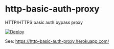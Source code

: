 # http-basic-auth-proxy
HTTP/HTTPS basic auth bypass proxy

[![Deploy](https://www.herokucdn.com/deploy/button.png)](https://heroku.com/deploy)


See: https://http-basic-auth-proxy.herokuapp.com/
